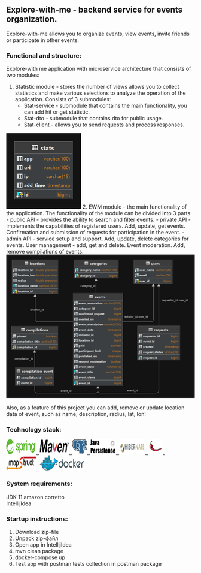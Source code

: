 ## Explore-with-me - backend service for events organization.

Explore-with-me allows you to organize events, view events, invite friends or participate in other events.

### Functional and structure:
Explore-with me application with microservice architecture that consists of two modules:
   1. Statistic module - stores the number of views allows you to collect statistics
      and make various selections to analyze the operation of the application. Consists of 3 submodules:
      - Stat-service - submodule that contains the main functionality, you can add hit or get statistic.  
      - Stat-dto - submodule that contains dto for public usage.  
      - Stat-client - allows you to send requests and process responses.  
<img src="resources/stats_schema.png" width="200">
   2. EWM module - the main functionality of the application. The functionality of the module can be divided into 3 parts:  
      - public API - provides the ability to search and filter events.  
      - private API - implements the capabilities of registered users. Add, update, get events. Confirmation and submission of requests for participation in the event.  
      - admin API - service setup and support. Add, update, delete categories for events. User management - add, get and delete. Event moderation. Add, remove compilations of events.  
<img src="resources/ewm_schema.png" width="600">

Also, as a feature of this project you can add, remove or update location data of event, such as name, description, radius, lat, lon!

### Technology stack:
<a href="https://spring.io/">
  <img src="resources/logos/Spring.png" title="Spring" alt="Spring" width="80" height="40"/>&nbsp;
</a>
<a href="https://maven.apache.org/">
  <img src="resources/logos/Maven.png" title="Maven" alt="Maven" width="80" height="40"/>&nbsp;
</a>
<a href="https://www.postgresql.org/">
  <img src="resources/logos/Postgresql.png" title="postgreSQL" alt="postgreSQL" width="40" height="40"/>&nbsp;
</a>
<a href="https://www.baeldung.com/the-persistence-layer-with-spring-data-jpa">
  <img src="resources/logos/JPA.png" title="JPA" alt="JPA" width="70" height="40"/>&nbsp;
</a>
<a href="https://hibernate.org/">
  <img src="resources/logos/Hibernate.png" title="Hibernate" alt="Hibernate" width="70" height="40"/>&nbsp;
</a>
<a href="https://projectlombok.org/">
  <img src="resources/logos/Lombok.png" title="Lombok" alt="Lombok" width="40" height="40"/>&nbsp;
</a>
<a href="https://mapstruct.org/">
  <img src="resources/logos/mapstruct.png" title="Mapstruct" alt="Mapstruct" width="80" height="40"/>&nbsp;
</a>
<a href="https://www.docker.com/">
  <img src="resources/logos/Docker.png" title="Docker" alt="Docker" width="120" height="40"/>&nbsp;
</a>

### System requirements:
JDK 11 amazon corretto  
IntellijIdea

### Startup instructions:
1. Download zip-file
2. Unpack zip-файл
3. Open app in IntellijIdea
4. mvn clean package
5. docker-compose up
6. Test app with postman tests collection in postman package